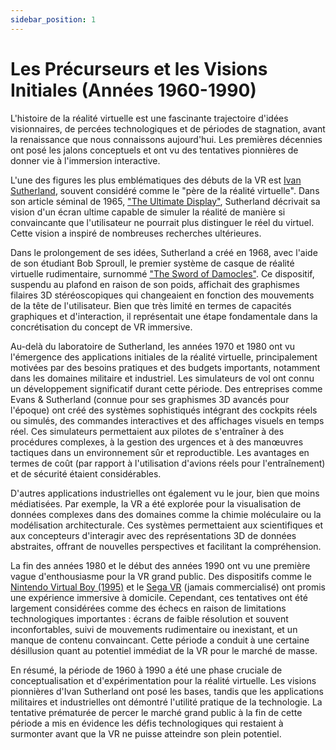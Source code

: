 ```yaml
---
sidebar_position: 1
---
```


# Les Précurseurs et les Visions Initiales  (Années 1960-1990)

L'histoire de la réalité virtuelle est une fascinante trajectoire d'idées visionnaires, de percées technologiques et de périodes de stagnation, avant la renaissance que nous connaissons aujourd'hui. Les premières décennies ont posé les jalons conceptuels et ont vu des tentatives pionnières de donner vie à l'immersion interactive.

L'une des figures les plus emblématiques des débuts de la VR est [Ivan Sutherland](https://fr.wikipedia.org/wiki/Ivan_Sutherland), souvent considéré comme le "père de la réalité virtuelle". Dans son article séminal de 1965, ["The Ultimate Display"](https://worrydream.com/refs/Sutherland_1965_-_The_Ultimate_Display.pdf), Sutherland décrivait sa vision d'un écran ultime capable de simuler la réalité de manière si convaincante que l'utilisateur ne pourrait plus distinguer le réel du virtuel. Cette vision a inspiré de nombreuses recherches ultérieures.

Dans le prolongement de ses idées, Sutherland a créé en 1968, avec l'aide de son étudiant Bob Sproull, le premier système de casque de réalité virtuelle rudimentaire, surnommé ["The Sword of Damocles"](https://www.ulyces.co/news/le-premier-casque-de-realite-virtuelle-a-ete-invente-en-1968/). Ce dispositif, suspendu au plafond en raison de son poids, affichait des graphismes filaires 3D stéréoscopiques qui changeaient en fonction des mouvements de la tête de l'utilisateur. Bien que très limité en termes de capacités graphiques et d'interaction, il représentait une étape fondamentale dans la concrétisation du concept de VR immersive.

Au-delà du laboratoire de Sutherland, les années 1970 et 1980 ont vu l'émergence des applications initiales de la réalité virtuelle, principalement motivées par des besoins pratiques et des budgets importants, notamment dans les domaines militaire et industriel. Les simulateurs de vol ont connu un développement significatif durant cette période. Des entreprises comme Evans & Sutherland (connue pour ses graphismes 3D avancés pour l'époque) ont créé des systèmes sophistiqués intégrant des cockpits réels ou simulés, des commandes interactives et des affichages visuels en temps réel. Ces simulateurs permettaient aux pilotes de s'entraîner à des procédures complexes, à la gestion des urgences et à des manœuvres tactiques dans un environnement sûr et reproductible. Les avantages en termes de coût (par rapport à l'utilisation d'avions réels pour l'entraînement) et de sécurité étaient considérables.

D'autres applications industrielles ont également vu le jour, bien que moins médiatisées. Par exemple, la VR a été explorée pour la visualisation de données complexes dans des domaines comme la chimie moléculaire ou la modélisation architecturale. Ces systèmes permettaient aux scientifiques et aux concepteurs d'interagir avec des représentations 3D de données abstraites, offrant de nouvelles perspectives et facilitant la compréhension.

La fin des années 1980 et le début des années 1990 ont vu une première vague d'enthousiasme pour la VR grand public. Des dispositifs comme le [Nintendo Virtual Boy (1995)](https://fr.wikipedia.org/wiki/Virtual_Boy) et le [Sega VR](https://fr.wikipedia.org/wiki/Sega_VR) (jamais commercialisé) ont promis une expérience immersive à domicile. Cependant, ces tentatives ont été largement considérées comme des échecs en raison de limitations technologiques importantes : écrans de faible résolution et souvent inconfortables, suivi de mouvements rudimentaire ou inexistant, et un manque de contenu convaincant. Cette période a conduit à une certaine désillusion quant au potentiel immédiat de la VR pour le marché de masse.

En résumé, la période de 1960 à 1990 a été une phase cruciale de conceptualisation et d'expérimentation pour la réalité virtuelle. Les visions pionnières d'Ivan Sutherland ont posé les bases, tandis que les applications militaires et industrielles ont démontré l'utilité pratique de la technologie. La tentative prématurée de percer le marché grand public à la fin de cette période a mis en évidence les défis technologiques qui restaient à surmonter avant que la VR ne puisse atteindre son plein potentiel.

